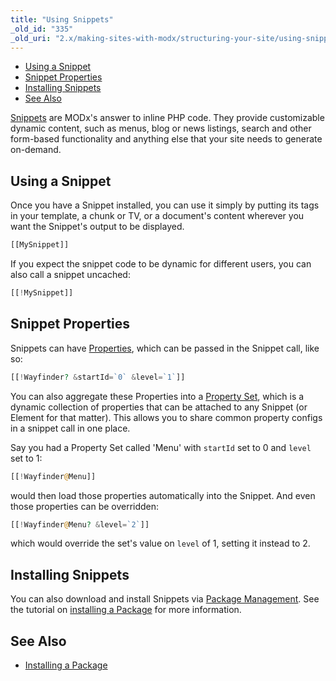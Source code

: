 ```yaml
---
title: "Using Snippets"
_old_id: "335"
_old_uri: "2.x/making-sites-with-modx/structuring-your-site/using-snippets"
---
```


- [Using a Snippet](#using-a-snippet)
- [Snippet Properties](#snippet-properties)
- [Installing Snippets](#installing-snippets)
- [See Also](#see-also)

[Snippets](developing-in-modx/basic-development/snippets "Snippets") are MODx's answer to inline PHP code. They provide customizable dynamic content, such as menus, blog or news listings, search and other form-based functionality and anything else that your site needs to generate on-demand.

## Using a Snippet

Once you have a Snippet installed, you can use it simply by putting its tags in your template, a chunk or TV, or a document's content wherever you want the Snippet's output to be displayed.

``` php 
[[MySnippet]]
```

If you expect the snippet code to be dynamic for different users, you can also call a snippet uncached:

``` php 
[[!MySnippet]]
```

## Snippet Properties

Snippets can have [Properties](making-sites-with-modx/customizing-content/properties-and-property-sets "Properties and Property Sets"), which can be passed in the Snippet call, like so:

``` php 
[[!Wayfinder? &startId=`0` &level=`1`]]
```

You can also aggregate these Properties into a [Property Set](making-sites-with-modx/customizing-content/properties-and-property-sets "Properties and Property Sets"), which is a dynamic collection of properties that can be attached to any Snippet (or Element for that matter). This allows you to share common property configs in a snippet call in one place.

Say you had a Property Set called 'Menu' with `startId` set to 0 and `level` set to 1:

``` php 
[[!Wayfinder@Menu]]
```

would then load those properties automatically into the Snippet. And even those properties can be overridden:

``` php 
[[!Wayfinder@Menu? &level=`2`]]
```

which would override the set's value on `level` of 1, setting it instead to 2.

## Installing Snippets

You can also download and install Snippets via [Package Management](developing-in-modx/advanced-development/package-management "Package Management"). See the tutorial on [installing a Package](administering-your-site/installing-a-package "Installing a Package") for more information.

## See Also

- [Installing a Package](administering-your-site/installing-a-package "Installing a Package")